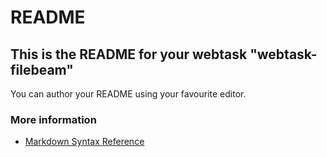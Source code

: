# README
## This is the README for your webtask "webtask-filebeam" 
You can author your README using your favourite editor.

### More information
* [Markdown Syntax Reference](https://help.github.com/articles/markdown-basics/)

